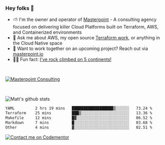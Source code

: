 

### Hey folks 👋



- ⛅️ I'm the owner and operator of [Masterpoint](https://masterpoint.io) - A consulting agency focused on delivering killer Cloud Platforms built on Terraform, AWS, and Containerized environments
- 💬 Ask me about AWS, my open source [Terraform work](https://github.com/masterpointio?q=terraform&type=&language=hcl), or anything in the Cloud Native space
- 🔨 Want to work together on an upcoming project? Reach out via [masterpoint.io](https://masterpoint.io)
- 🧗‍♂️ Fun fact: [I've rock climbed on 5 continents!](https://www.rockandice.com/videos/weekend-whippers/weekend-whipper-gunning-for-it-on-south-six-shooter/)

<br>


[![Masterpoint Consulting](https://masterpoint-public.s3.us-west-2.amazonaws.com/Logo-medium.png)](https://masterpoint.io)

<br>

![Matt's github stats](https://github-readme-stats.vercel.app/api?username=Gowiem&count_private=true&theme=cobalt&show_icons=true)

<!--START_SECTION:waka-->

```txt
YAML         2 hrs 19 mins   ██████████████████▒░░░░░░   73.24 %
Terraform    25 mins         ███▒░░░░░░░░░░░░░░░░░░░░░   13.36 %
Makefile     12 mins         █▓░░░░░░░░░░░░░░░░░░░░░░░   06.52 %
Markdown     7 mins          █░░░░░░░░░░░░░░░░░░░░░░░░   03.68 %
Other        4 mins          ▓░░░░░░░░░░░░░░░░░░░░░░░░   02.51 %
```

<!--END_SECTION:waka-->

[![Contact me on Codementor](https://www.codementor.io/m-badges/gowiem/find-me-on-cm-b.svg)](https://www.codementor.io/@gowiem?refer=badge)
